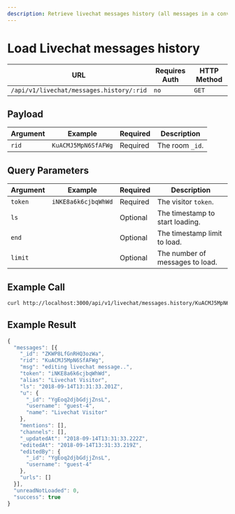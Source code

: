 ```yaml
---
description: Retrieve livechat messages history (all messages in a conversation)
---
```


# Load Livechat messages history

| URL                                      | Requires Auth | HTTP Method |
| ---------------------------------------- | ------------- | ----------- |
| `/api/v1/livechat/messages.history/:rid` | `no`          | `GET`       |

## Payload

| Argument | Example             | Required | Description     |
| -------- | ------------------- | -------- | --------------- |
| `rid`    | `KuACMJ5MpN6SfAFWg` | Required | The room `_id`. |

## Query Parameters

| Argument | Example             | Required | Description                     |
| -------- | ------------------- | -------- | ------------------------------- |
| `token`  | `iNKE8a6k6cjbqWhWd` | Required | The visitor `token`.            |
| `ls`     |                     | Optional | The timestamp to start loading. |
| `end`    |                     | Optional | The timestamp limit to load.    |
| `limit`  |                     | Optional | The number of messages to load. |

## Example Call

```bash
curl http://localhost:3000/api/v1/livechat/messages.history/KuACMJ5MpN6SfAFWg?token=iNKE8a6k6cjbqWhWd
```

## Example Result

```javascript
{
  "messages": [{
    "_id": "ZKWP8LfGnRHQ3ozWa",
    "rid": "KuACMJ5MpN6SfAFWg",
    "msg": "editing livechat message..",
    "token": "iNKE8a6k6cjbqWhWd",
    "alias": "Livechat Visitor",
    "ls": "2018-09-14T13:31:33.201Z",
    "u": {
      "_id": "YgEoq2djbGdjjZnsL",
      "username": "guest-4",
      "name": "Livechat Visitor"
    },
    "mentions": [],
    "channels": [],
    "_updatedAt": "2018-09-14T13:31:33.222Z",
    "editedAt": "2018-09-14T13:31:33.219Z",
    "editedBy": {
      "_id": "YgEoq2djbGdjjZnsL",
      "username": "guest-4"
    },
    "urls": []
  }],
  "unreadNotLoaded": 0,
  "success": true
}
```
